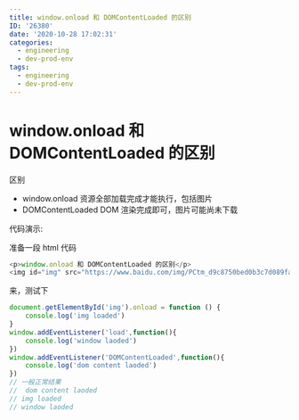 ```yaml
---
title: window.onload 和 DOMContentLoaded 的区别
ID: '26380'
date: '2020-10-28 17:02:31'
categories:
  - engineering
  - dev-prod-env
tags:
  - engineering
  - dev-prod-env
---
```


# window.onload 和 DOMContentLoaded 的区别

区别

- window.onload 资源全部加载完成才能执行，包括图片
- DOMContentLoaded DOM 渲染完成即可，图片可能尚未下载

代码演示:

准备一段 html 代码

``` js 
<p>window.onload 和 DOMContentLoaded 的区别</p>
<img id="img" src="https://www.baidu.com/img/PCtm_d9c8750bed0b3c7d089fa7d55720d6cf.png" alt="">
```

来，测试下

``` js 
document.getElementById('img').onload = function () {
    console.log('img loaded')
}
window.addEventListener('load',function(){
    console.log('window laoded')
})
window.addEventListener('DOMContentLoaded',function(){
    console.log('dom content laoded')
})
// 一般正常结果
//  dom content laoded
// img loaded
// window laoded
```
 
 
 
 
 
 
 
 
 
 
 
 
 
 
 
 
 
 
 
 
 
 
